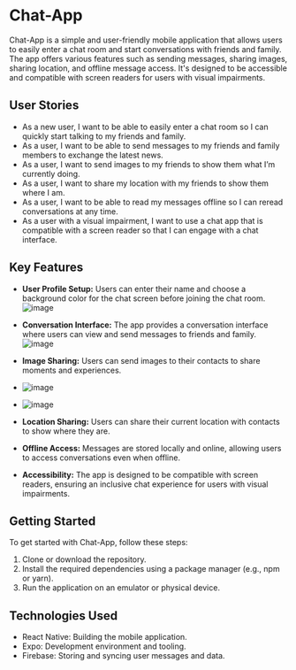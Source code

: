 # Chat-App

Chat-App is a simple and user-friendly mobile application that allows users to easily enter a chat room and start conversations with friends and family. The app offers various features such as sending messages, sharing images, sharing location, and offline message access. It's designed to be accessible and compatible with screen readers for users with visual impairments.

## User Stories

- As a new user, I want to be able to easily enter a chat room so I can quickly start talking to my friends and family.
- As a user, I want to be able to send messages to my friends and family members to exchange the latest news.
- As a user, I want to send images to my friends to show them what I’m currently doing.
- As a user, I want to share my location with my friends to show them where I am.
- As a user, I want to be able to read my messages offline so I can reread conversations at any time.
- As a user with a visual impairment, I want to use a chat app that is compatible with a screen reader so that I can engage with a chat interface.

## Key Features

- **User Profile Setup:** Users can enter their name and choose a background color for the chat screen before joining the chat room.
  ![image](https://github.com/BRobinson404/chat-app/assets/122922678/19fd275e-122a-46a8-9394-7d67f2bd9809)

- **Conversation Interface:** The app provides a conversation interface where users can view and send messages to friends and family.
  ![image](https://github.com/BRobinson404/chat-app/assets/122922678/9f65b1d3-5afa-4b28-a50f-d724ac8fd8ff)

- **Image Sharing:** Users can send images to their contacts to share moments and experiences.
- ![image](https://github.com/BRobinson404/chat-app/assets/122922678/2f9750fc-37bd-4084-b3c8-a99c2548edb1)
- ![image](https://github.com/BRobinson404/chat-app/assets/122922678/b5366319-8088-491f-ad2f-c16e2eee5ed6)

- **Location Sharing:** Users can share their current location with contacts to show where they are.
- **Offline Access:** Messages are stored locally and online, allowing users to access conversations even when offline.
- **Accessibility:** The app is designed to be compatible with screen readers, ensuring an inclusive chat experience for users with visual impairments.

## Getting Started

To get started with Chat-App, follow these steps:

1. Clone or download the repository.
2. Install the required dependencies using a package manager (e.g., npm or yarn).
3. Run the application on an emulator or physical device.

## Technologies Used

- React Native: Building the mobile application.
- Expo: Development environment and tooling.
- Firebase: Storing and syncing user messages and data.
